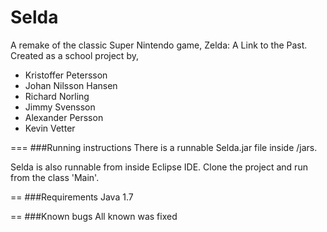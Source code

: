Selda
==========
A remake of the classic Super Nintendo game, Zelda: A Link to the Past.
<br />Created as a school project by,

<ul>
<li>Kristoffer Petersson</li>
<li>Johan Nilsson Hansen</li>
<li>Richard Norling</li>
<li>Jimmy Svensson</li>
<li>Alexander Persson</li>
<li>Kevin Vetter</li>

</ul>
===
###Running instructions
There is a runnable Selda.jar file inside /jars.


Selda is also runnable from inside Eclipse IDE.
Clone the project and run from the class 'Main'.
<br />

==
###Requirements
Java 1.7
<br />

==
###Known bugs
All known was fixed
